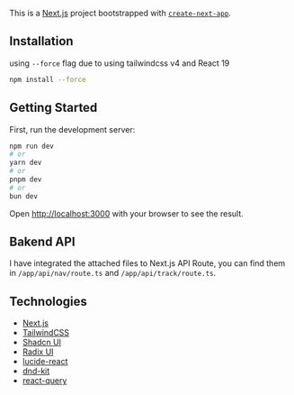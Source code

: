 This is a [Next.js](https://nextjs.org) project bootstrapped with [`create-next-app`](https://nextjs.org/docs/app/api-reference/cli/create-next-app).

## Installation
using `--force` flag due to using tailwindcss v4 and React 19
```bash
npm install --force
```

## Getting Started

First, run the development server:

```bash
npm run dev
# or
yarn dev
# or
pnpm dev
# or
bun dev
```

Open [http://localhost:3000](http://localhost:3000) with your browser to see the result.

## Bakend API
I have integrated the attached files to Next.js API Route, you can find them in `/app/api/nav/route.ts` and `/app/api/track/route.ts`.

## Technologies

- [Next.js](https://nextjs.org)
- [TailwindCSS](https://tailwindcss.com)
- [Shadcn UI](https://ui.shadcn.com)
- [Radix UI](https://www.radix-ui.com/)
- [lucide-react](https://lucide.dev)
- [dnd-kit](https://dndkit.com)
- [react-query](https://tanstack.com/query/v4/)